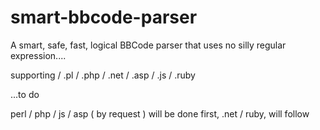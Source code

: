 # smart-bbcode-parser
A smart, safe, fast, logical BBCode parser that uses no silly regular expression....

supporting / .pl / .php / .net / .asp / .js / .ruby

...to do

perl / php / js / asp ( by request ) will be done first, .net / ruby, will follow

